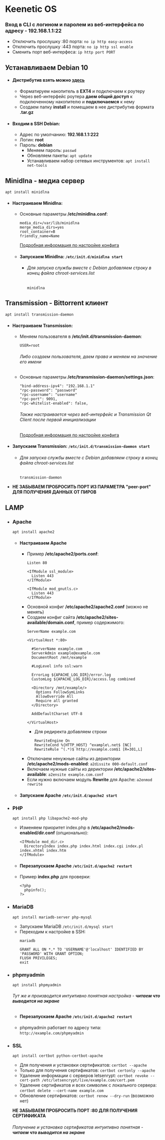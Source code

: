 # Keenetic OS
### Вход в CLI с логином и паролем из веб-интерфейса по адресу - 192.168.1.1:22
* Отключить прослушку :80 порта: `no ip http easy-access`
* Отключить прослушку :443 порта: `no ip http ssl enable`
* Сменить порт веб-интерфеса: `ip http port PORT`

## Устанавливаем Debian 10
* #### Дистрибутив взять можно [**здесь**](http://ndm.zyxmon.org/binaries/debian/)
  * Форматируем накопитель в **EXT4** и подключаем к роутеру
  * Через веб-интерфейс роутера **даем общий доступ** к подключенному накопителю и **подключаемся** к нему
  * Создаем папку **install** и помещаем в нее дистрибутив формата **.tar.gz**
* #### Входим в SSH Debian:
  * Адрес по умолчанию: **192.168.1.1:222**
  * Логин: **root**
  * Пароль: **debian**
    * Меняем пароль: `passwd`
    * Обновляем пакеты: `apt update`
    * Устанавливаем набор сетевых инструментов: `apt install net-tools`

## Minidlna - медиа сервер
`apt install minidlna`
* #### Настраиваем Minidlna:
  * Основные параметры **/etc/minidlna.conf**:
    ```
    media_dir=/var/lib/minidlna
    merge_media_dirs=yes
    root_container=B
    friendly_name=Name
    ```
    [Подробная информация по настройке конфига](http://itadept.ru/linux-dlna-server-minidlna/ "Подробная информация по настройке конфига")
  * #### Запускаем Minidlna: `/etc/init.d/minidlna start`
    * ###### Для запуска службы вместе с Debian добавляем строку в конец файла chroot-services.list
      ```
      minidlna
      ```

## Transmission - Bittorrent клиент
`apt install transmission-daemon`
* #### Настраиваем Transmission:
  * Меняем пользователя в **/etc/init.d/transmission-daemon**:
    ```
    USER=root
    ```
    ###### Либо создаем пользователя, даем права и меняем на значение его имени
  * Основные параметры **/etc/transmission-daemon/settings.json**:
    ```
    "bind-address-ipv4": "192.168.1.1"
    "rpc-password": "password"
    "rpc-username": "username"
    "rpc-port": 9091,
    "rpc-whitelist-enabled": false,
    ```
    ###### Также настраивается через веб-интерфейс и Transmission Qt Client после первой инициализации
    [Подробная информация по настройке конфига](https://pcminipro.ru/os/nastrojka-transmission-daemon-settings-json/ "Подробная информация по настройке конфига")
* #### Запускаем Transmission: `/etc/init.d/transmission-daemon start`
  * ###### Для запуска службы вместе с Debian добавляем строку в конец файла chroot-services.list
    ```
    transmission-daemon
    ```
* **НЕ ЗАБЫВАЕМ ПРОБРОСИТЬ ПОРТ ИЗ ПАРАМЕТРА "peer-port" ДЛЯ ПОЛУЧЕНИЯ ДАННЫХ ОТ ПИРОВ**

## LAMP
* ### Apache
  `apt install apache2`
  * #### Настраиваем Apache
    * Пример **/etc/apache2/ports.conf**:
      ```
      Listen 80

      <IfModule ssl_module>
        Listen 443
      </IfModule>

      <IfModule mod_gnutls.c>
        Listen 443
      </IfModule>
      ```
    * Основной конфиг **/etc/apache2/apache2.conf** (можно не менять)
    * Создаем конфиг сайта **/etc/apache2/sites-available/domain.conf**, пример содержимого:
      ```
      ServerName example.com

      <VirtualHost *:80>

        #ServerName example.com
        ServerAdmin example@example.com
        DocumentRoot /mnt/example

        #LogLevel info ssl:warn

        ErrorLog ${APACHE_LOG_DIR}/error.log
        CustomLog ${APACHE_LOG_DIR}/access.log combined

        <Directory /mnt/example/>
          Options FollowSymLinks
          AllowOverride All
          Require all granted
        </Directory>

        AddDefaultCharset UTF-8

      </VirtualHost>
      ```
      * Для редиректа добавляем строки
        ```
        RewriteEngine On
        RewriteCond %{HTTP_HOST} ^example\.net$ [NC]
        RewriteRule ^(.*)$ http://example.com$1 [R=301,L]
        ```
    * Отключаем ненужные сайты из дериктории **/etc/apache2/mods-enabled**: `a2dissite 000-default.conf`
    * Включаем нужные сайты из дериктории **/etc/apache2/sites-available**: `a2ensite example.com.conf`
    * Если нужно включаем модуль **Rewrite** для Apache: `a2enmod rewrite`
  * #### Запускаем Apache `/etc/init.d/apache2 start`
* ### PHP
  `apt install php libapache2-mod-php`
  * Изменяем приоритет index.php в **/etc/apache2/mods-enabled/dir.conf** (опционально):
    ```
    <IfModule mod_dir.c>
      DirectoryIndex index.php index.html index.cgi index.pl index.xhtml index.htm
    </IfModule>
    ```
  * #### Перезапускаем Apache `/etc/init.d/apache2 restart`
  * Пример **index.php** для проверки:
    ```
    <?php
      phpinfo();
    ?>
    ```
* ### MariaDB
  `apt install mariadb-server php-mysql`
  * Запускаем MariaDB `/etc/init.d/mysql start`
  * Переходим к настройке в SSH:
    ```
    mariadb

    GRANT ALL ON *.* TO 'USERNAME'@'localhost' IDENTIFIED BY 'PASSWORD' WITH GRANT OPTION;
    FLUSH PRIVILEGES;
    exit
    ```
* ### phpmyadmin
  `apt install phpmyadmin`
  ###### Тут же и производится интуитивно понятная настройка - **читаем что выводится на экране**
  * #### Перезапускаем Apache `/etc/init.d/apache2 restart`
  * phpmyadmin работает по адресу типа: `http://example.com/phpmyadmin`
* ### SSL
  `apt install certbot python-certbot-apache`
  * Для получения и установки сертификатов: `certbot --apache`
  * Только для получения сертификатов: `certbot certonly --apache`
  * Удаление информации с серверов letsenrypt: `certbot revoke --cert-path /etc/letsencrypt/live/example.com/cert.pem`
  * Удаление сертификатов и всех символик с локального сервера: `certbot delete --cert-name example.com`
  * Обновление сертификатов: `certbot renew --dry-run` (возможно нет)

  **НЕ ЗАБЫВАЕМ ПРОБРОСИТЬ ПОРТ :80 ДЛЯ ПОЛУЧЕНИЯ СЕРТИФИКАТА**
  ###### Получение и установка сертификатов интуитивно понятная - **читаем что выводится на экране**
